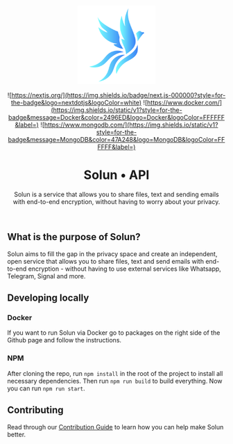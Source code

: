 <div align="center">
  
  <a href="https://solun.pm">
    <img width="180" src="https://raw.githubusercontent.com/solun-pm/solun-concepts/main/logo/logo.svg"/>
  </a>

  <p align="center">

![https://nextjs.org/](https://img.shields.io/badge/next.js-000000?style=for-the-badge&logo=nextdotjs&logoColor=white)
![https://www.docker.com/](https://img.shields.io/static/v1?style=for-the-badge&message=Docker&color=2496ED&logo=Docker&logoColor=FFFFFF&label=)
![https://www.mongodb.com/](https://img.shields.io/static/v1?style=for-the-badge&message=MongoDB&color=47A248&logo=MongoDB&logoColor=FFFFFF&label=)

  </p>

  <h1 align="center">Solun • API</h1>

  <p align="center">
    Solun is a service that allows you to share files, text and sending emails with end-to-end encryption, without having to worry about your privacy.
  </p>

</div>

<br>

## What is the purpose of Solun?

Solun aims to fill the gap in the privacy space and create an independent, open service that allows you to share files, text and send emails with end-to-end encryption - without having to use external services like
Whatsapp, Telegram, Signal and more.

## Developing locally

### Docker

If you want to run Solun via Docker go to packages on the right side of the Github page and follow the instructions.

### NPM

After cloning the repo, run `npm install` in the root of the project to install all necessary dependencies. Then run `npm run build` to build everything. Now you can run `npm run start`.

## Contributing

Read through our [Contribution Guide](./CONTRIBUTING.md) to learn how you can help make Solun better.
